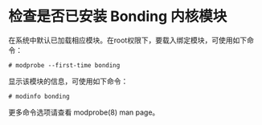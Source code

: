 # 检查是否已安装 Bonding 内核模块<a name="ZH-CN_TOPIC_0183005803"></a>

在系统中默认已加载相应模块。在root权限下，要载入绑定模块，可使用如下命令：

```
# modprobe --first-time bonding
```

显示该模块的信息，可使用如下命令：

```
# modinfo bonding
```

更多命令选项请查看 modprobe\(8\) man page。

